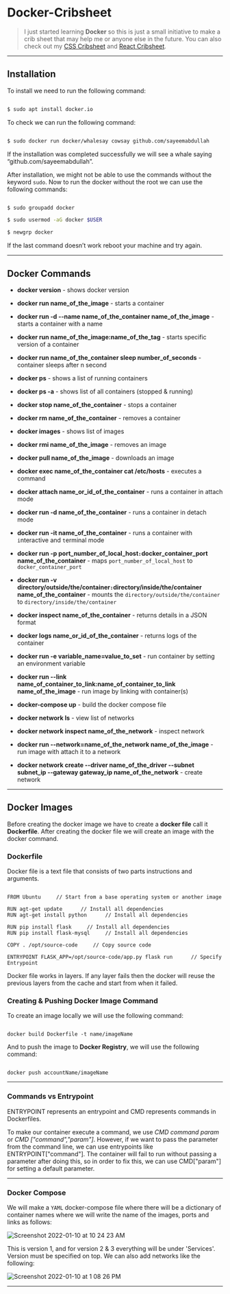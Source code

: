 # Docker-Cribsheet

> I just started learning **Docker** so this is just a small initiative to make a crib sheet that may help me or anyone else in the future. You can also check out my [CSS Cribsheet](https://github.com/sayeemabdullah/CSS-Cribsheet) and [React Cribsheet](https://github.com/sayeemabdullah/React-Cribsheet).

___

## Installation

To install we need to run the following command:

``` bash

$ sudo apt install docker.io

```

To check we can run the following command:

``` bash

$ sudo docker run docker/whalesay cowsay github.com/sayeemabdullah

```

If the installation was completed successfully we will see a whale saying “github.com/sayeemabdullah”.

After installation, we might not be able to use the commands without the keyword `sudo`. Now to run the docker without the root we can use the following commands:

``` bash

$ sudo groupadd docker

$ sudo usermod -aG docker $USER

$ newgrp docker

```
If the last command doesn’t work reboot your machine and try again. 

___

## Docker Commands

* **docker version** - shows docker version

* **docker run name_of_the_image** - starts a container

* **docker run -d --name name_of_the_container name_of_the_image** - starts a container with a name

* **docker run name_of_the_image:name_of_the_tag** - starts specific version of a container

* **docker run name_of_the_container sleep number_of_seconds** - container sleeps after n second

* **docker ps** - shows a list of running containers

* **docker ps -a** - shows list of all containers (stopped & running)

* **docker stop name_of_the_container** - stops a container

* **docker rm name_of_the_container** - removes a container

* **docker images** - shows list of images

* **docker rmi name_of_the_image** - removes an image

* **docker pull name_of_the_image** - downloads an image

* **docker exec name_of_the_container cat /etc/hosts** - executes a command

* **docker attach name_or_id_of_the_container** - runs a container in attach mode

* **docker run -d name_of_the_container** - runs a container in detach mode

* **docker run -it name_of_the_container** - runs a container with `i`nteractive and `t`erminal mode

* **docker run -p port_number_of_local_host`:`docker_container_port name_of_the_container** - maps `port_number_of_local_host` to `docker_container_port`

* **docker run -v directory/outside/the/container`:`directory/inside/the/container name_of_the_container** - mounts the `directory/outside/the/container` to `directory/inside/the/container`

* **docker inspect name_of_the_container** - returns details in a JSON format

* **docker logs name_or_id_of_the_container** - returns logs of the container

* **docker run -e variable_name=value_to_set** - run container by setting an environment variable

* **docker run --link name_of_container_to_link:name_of_container_to_link name_of_the_image** - run image by linking with container(s)

* **docker-compose up** - build the docker compose file 

* **docker network ls** - view list of networks

* **docker network inspect name_of_the_network** - inspect network

* **docker run --network=name_of_the_network name_of_the_image** - run image with attach it to a network

* **docker network create --driver name_of_the_driver --subnet subnet_ip --gateway gateway_ip name_of_the_network** - create network

___


## Docker Images

Before creating the docker image we have to create a **docker file** call it **Dockerfile**. After creating the docker file we will create an image with the docker command. 

### Dockerfile

Docker file is a text file that consists of two parts instructions and arguments.

``` text

FROM Ubuntu     // Start from a base operating system or another image 

RUN agt-get update      // Install all dependencies 
RUN agt-get install python      // Install all dependencies 

RUN pip install flask     // Install all dependencies 
RUN pip install flask-mysql     // Install all dependencies 

COPY . /opt/source-code     // Copy source code

ENTRYPOINT FLASK_APP=/opt/source-code/app.py flask run      // Specify Entrypoint

```

Docker file works in layers. If any layer fails then the docker will reuse the previous layers from the cache and start from when it failed. 

### Creating & Pushing Docker Image Command

To create an image locally we will use the following command:

``` shell

docker build Dockerfile -t name/imageName

```

And to push the image to **Docker Registry**, we will use the following command:

``` shell

docker push accountName/imageName

```   

___

### Commands vs Entrypoint

ENTRYPOINT represents an entrypoint and CMD represents commands in Dockerfiles. 

To make our container execute a command, we use *CMD command param* or *CMD ["command","param"]*. However, if we want to pass the parameter from the command line, we can use entrypoints like ENTRYPOINT["command"]. The container will fail to run without passing a parameter after doing this, so in order to fix this, we can use CMD["param"] for setting a default parameter.

___

### Docker Compose

We will make a `YAML` docker-compose file where there will be a dictionary of container names where we will write the name of the images, ports and links as follows:

![Screenshot 2022-01-10 at 10 24 23 AM](https://user-images.githubusercontent.com/31423599/148718298-842494ed-76ab-45c5-9598-af817ac2584a.png)

This is version 1, and for version 2 & 3 everything will be under 'Services'. Version must be specified on top. We can also add networks like the following: 


![Screenshot 2022-01-10 at 1 08 26 PM](https://user-images.githubusercontent.com/31423599/148729109-a854a894-bfb4-4bbc-920f-915720b39d66.png)


___
